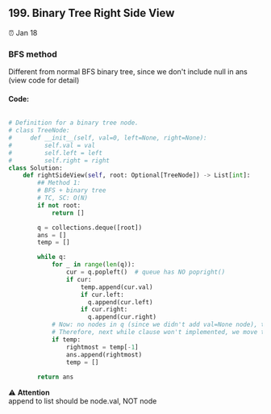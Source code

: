 ## 199. Binary Tree Right Side View

:alarm_clock: Jan 18

### BFS method

Different from normal BFS binary tree, since we don't include null in ans (view code for detail)

#### Code:
```python

# Definition for a binary tree node.
# class TreeNode:
#     def __init__(self, val=0, left=None, right=None):
#         self.val = val
#         self.left = left
#         self.right = right
class Solution:
    def rightSideView(self, root: Optional[TreeNode]) -> List[int]:
        ## Method 1:
        # BFS + binary tree
        # TC, SC: O(N)
        if not root:
            return []

        q = collections.deque([root])
        ans = []
        temp = []

        while q:
            for _ in range(len(q)):
                cur = q.popleft()  # queue has NO popright()
                if cur:
                    temp.append(cur.val)
                    if cur.left:
                      q.append(cur.left)
                    if cur.right:
                      q.append(cur.right)
            # Now: no nodes in q (since we didn't add val=None node), this is different from #102 normal BFS tree. \
            # Therefore, next while clause won't implemented, we move temp from bgn to here.
            if temp:
                rightmost = temp[-1]
                ans.append(rightmost)
                temp = []
                
        return ans

```

:warning: **Attention**\
append to list should be node.val, NOT node
